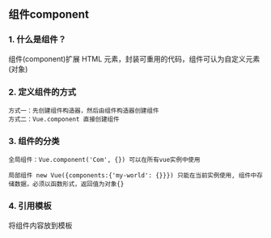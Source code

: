 
## 组件component

### 1. 什么是组件？
组件(component)扩展 HTML 元素，封装可重用的代码，组件可认为自定义元素(对象)

### 2. 定义组件的方式
	方式一：先创建组件构造器，然后由组件构造器创建组件
	方式二：Vue.component 直接创建组件

### 3. 组件的分类
	
	全局组件：Vue.component('Com', {}) 可以在所有vue实例中使用
	
	局部组件 new Vue({components:{'my-world': {}}}) 只能在当前实例使用, 组件中存储数据，必须以函数形式，返回值为对象{}

### 4. 引用模板

将组件内容放到模板<template>并引用，template 有且只有一个根元素


### 5. 动态组件

	<component :is="component_name"> 多个组件使用同一个挂载点，然后动态的在它们之间切换

	<keep-alive> 可以缓存非活动组件，保存状态避免重新渲染


## 组件间数据传递

### 1. 父子组件
在一个组件内部定义另一个组件，称为父子组件

- 子组件只能在父组件内部使用
- 默认情况下，子组件无法访问父组件中的数据，每个组件实例的作用域是独立的

### 2. 组件间数据传递(通信)

#### 2.1 子组件访问父组件数据
	a)

#### 2.2 父组件访问子组件数据